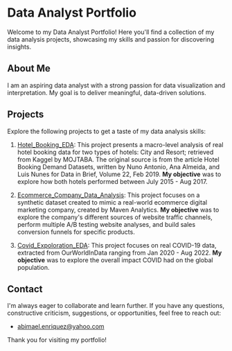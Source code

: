 # Data Analyst Portfolio

Welcome to my Data Analyst Portfolio! Here you'll find a collection of my data analysis projects, showcasing my skills and passion for discovering insights.


## About Me

I am an aspiring data analyst with a strong passion for data visualization and interpretation. My goal is to deliver meaningful, data-driven solutions.


## Projects

Explore the following projects to get a taste of my data analysis skills:

1. [Hotel_Booking_EDA](hotel_booking_eda.sql): This project presents a macro-level analysis of real hotel booking data for two types of hotels: City and Resort; retrieved from Kaggel by MOJTABA. The original source is from the article Hotel Booking Demand Datasets, 
	written by Nuno Antonio, Ana Almeida, and Luis Nunes for Data in Brief, Volume 22, Feb 2019.
   **My objective** was to explore how both hotels performed between July 2015 - Aug 2017.
   
3. [Ecommerce_Company_Data_Analysis](ecommerce_data_analysis_mysql.sql): This project focuses on a synthetic dataset created to mimic a real-world ecommerce digital marketing company, created by Maven Analytics.
   **My objective** was to explore the company's different sources of website traffic channels, perform multiple A/B testing website analyses, and build sales conversion funnels for specific products.

4. [Covid_Expoloration_EDA](covid_exploration.sql): This project focuses on real COVID-19 data, extracted from OurWorldInData ranging from Jan 2020 - Aug 2022.
   **My objective** was to explore the overall impact COVID had on the global population.


## Contact

I'm always eager to collaborate and learn further. If you have any questions, constructive criticism, suggestions, or opportunities, feel free to reach out:

- abimael.enriquez@yahoo.com


Thank you for visiting my portfolio!
